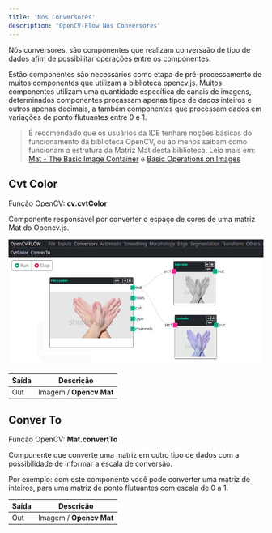 ```yaml
---
title: 'Nós Conversores'
description: 'OpenCV-Flow Nós Conversores'
---
```


Nós conversores, são componentes que realizam conversaão de tipo de dados afim de possibilitar operações entre os componentes.

Estão componentes são necessários como etapa de pré-processamento de muitos componentes que utilizam a biblioteca opencv.js.
Muitos componentes utilizam uma quantidade específica de canais de imagens, 
determinados componentes procassam apenas tipos de dados inteiros e outros apenas decimais,
a também componentes que processam dados em variações de ponto flutuantes entre 0 e 1.

>
> É recomendado que os usuários da IDE tenham noções básicas do funcionamento da biblioteca OpenCV, 
> ou ao menos saibam como funcionam a estrutura da Matriz Mat desta biblioteca.
> Leia mais em: 
> [Mat - The Basic Image Container](https://docs.opencv.org/4.x/d6/d6d/tutorial_mat_the_basic_image_container.html)
> e
> [Basic Operations on Images](https://docs.opencv.org/4.x/de/d06/tutorial_js_basic_ops.html)

## Cvt Color

Função OpenCV: **cv.cvtColor**

Componente responsável por converter o espaço de cores de uma matriz Mat do Opencv.js. 

![Video Capture](../../assets/conversors/cvtconversors.png)

| Saída     | Descrição |
|-----------|-----------|
| Out       | Imagem / **Opencv Mat**   |


## Conver To

Função OpenCV: **Mat.convertTo**

Componente que converte uma matriz em outro tipo de dados com a possibilidade de informar a escala de conversão.

Por exemplo: com este componente você pode converter uma matriz de inteiros, para uma matriz de ponto flutuantes com escala de 0 a 1.

| Saída     | Descrição |
|-----------|-----------|
| Out       | Imagem / **Opencv Mat**   |
